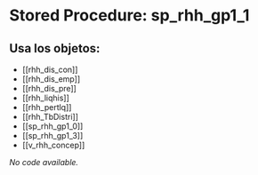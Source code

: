 # Stored Procedure: sp_rhh_gp1_1

## Usa los objetos:
- [[rhh_dis_con]]
- [[rhh_dis_emp]]
- [[rhh_dis_pre]]
- [[rhh_liqhis]]
- [[rhh_pertlq]]
- [[rhh_TbDistri]]
- [[sp_rhh_gp1_0]]
- [[sp_rhh_gp1_3]]
- [[v_rhh_concep]]

*No code available.*

